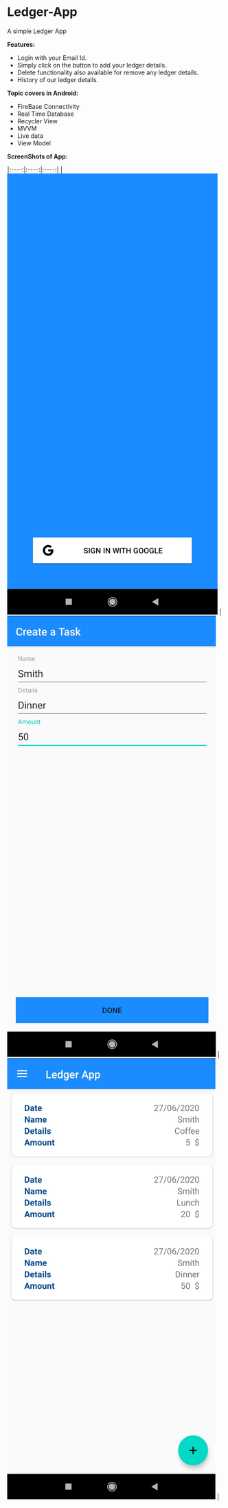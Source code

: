 # Ledger-App

A simple Ledger App

**Features:** 
- Login with your Email Id.
- Simply click on the button to add your ledger details.
- Delete functionality also available for remove any ledger details.
- History of our ledger details.

**Topic covers in Android:**
- FireBase Connectivity
- Real Time Database
- Recycler View
- MVVM
- Live data
- View Model

**ScreenShots of App:**

|:----:|:----:|:----:|
| <img alt="SS_1" src="image/Login.jpg"> | <img alt="SS_2" src="image/Add Details.jpg"> | <img alt="SS_3" src="image/Transaction History.jpg"> |
